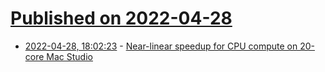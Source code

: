 # [Published on 2022-04-28](index.md)

* [2022-04-28, 18:02:23](https://news.ycombinator.com/item?id=31195914) - [Near-linear speedup for CPU compute on 20-core Mac Studio](http://hrtapps.com/blogs/20220427/)
